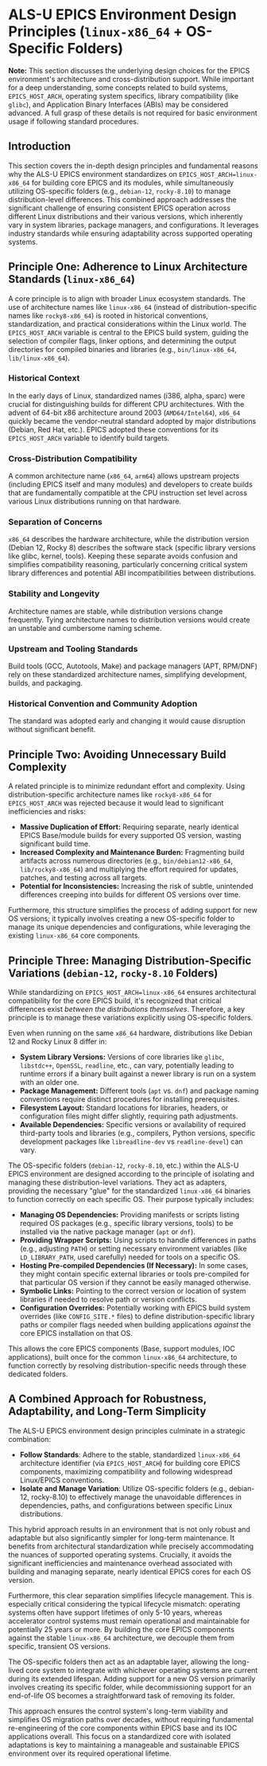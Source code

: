 # ALS-U EPICS Environment Design Principles (`linux-x86_64` + OS-Specific Folders)

**Note:** This section discusses the underlying design choices for the EPICS environment's architecture and cross-distribution support. While important for a deep understanding, some concepts related to build systems, `EPICS_HOST_ARCH`, operating system specifics, library compatibility (like `glibc`), and Application Binary Interfaces (ABIs) may be considered advanced. A full grasp of these details is not required for basic environment usage if following standard procedures.

## Introduction

This section covers the in-depth design principles and fundamental reasons why the ALS-U EPICS environment standardizes on `EPICS_HOST_ARCH=linux-x86_64` for building core EPICS and its modules, while simultaneously utilizing OS-specific folders (e.g., `debian-12`, `rocky-8.10`) to manage distribution-level differences. This combined approach addresses the significant challenge of ensuring consistent EPICS operation across different Linux distributions and their various versions, which inherently vary in system libraries, package managers, and configurations. It leverages industry standards while ensuring adaptability across supported operating systems.

## Principle One: Adherence to Linux Architecture Standards (`linux-x86_64`)

A core principle is to align with broader Linux ecosystem standards. The use of architecture names like `linux-x86_64` (instead of distribution-specific names like `rocky8-x86_64`) is rooted in historical conventions, standardization, and practical considerations within the Linux world. The `EPICS_HOST_ARCH` variable is central to the EPICS build system, guiding the selection of compiler flags, linker options, and determining the output directories for compiled binaries and libraries (e.g., `bin/linux-x86_64`, `lib/linux-x86_64`).

### Historical Context
In the early days of Linux, standardized names (i386, alpha, sparc) were crucial for distinguishing builds for different CPU architectures. With the advent of 64-bit x86 architecture around 2003 (`AMD64/Intel64`), `x86_64` quickly became the vendor-neutral standard adopted by major distributions (Debian, Red Hat, etc.). EPICS adopted these conventions for its `EPICS_HOST_ARCH` variable to identify build targets.

### Cross-Distribution Compatibility
A common architecture name (`x86_64`, `arm64`) allows upstream projects (including EPICS itself and many modules) and developers to create builds that are fundamentally compatible at the CPU instruction set level across various Linux distributions running on that hardware.

### Separation of Concerns
`x86_64` describes the hardware architecture, while the distribution version (Debian 12, Rocky 8) describes the software stack (specific library versions like glibc, kernel, tools). Keeping these separate avoids confusion and simplifies compatibility reasoning, particularly concerning critical system library differences and potential ABI incompatibilities between distributions.

### Stability and Longevity
Architecture names are stable, while distribution versions change frequently. Tying architecture names to distribution versions would create an unstable and cumbersome naming scheme.

### Upstream and Tooling Standards
Build tools (GCC, Autotools, Make) and package managers (APT, RPM/DNF) rely on these standardized architecture names, simplifying development, builds, and packaging.

### Historical Convention and Community Adoption
The standard was adopted early and changing it would cause disruption without significant benefit.

## Principle Two: Avoiding Unnecessary Build Complexity

A related principle is to minimize redundant effort and complexity. Using distribution-specific architecture names like `rocky8-x86_64` for `EPICS_HOST_ARCH` was rejected because it would lead to significant inefficiencies and risks:

* **Massive Duplication of Effort:** Requiring separate, nearly identical EPICS Base/module builds for every supported OS version, wasting significant build time.
* **Increased Complexity and Maintenance Burden:** Fragmenting build artifacts across numerous directories (e.g., `bin/debian12-x86_64`, `lib/rocky8-x86_64`) and multiplying the effort required for updates, patches, and testing across all targets.
* **Potential for Inconsistencies:** Increasing the risk of subtle, unintended differences creeping into builds for different OS versions over time.

Furthermore, this structure simplifies the process of adding support for new OS versions; it typically involves creating a new OS-specific folder to manage its unique dependencies and configurations, while leveraging the existing `linux-x86_64` core components.

## Principle Three: Managing Distribution-Specific Variations (`debian-12`, `rocky-8.10` Folders)

While standardizing on `EPICS_HOST_ARCH=linux-x86_64` ensures architectural compatibility for the core EPICS build, it's recognized that critical differences exist *between the distributions themselves*. Therefore, a key principle is to manage these variations explicitly using OS-specific folders.

Even when running on the same `x86_64` hardware, distributions like Debian 12 and Rocky Linux 8 differ in:

* **System Library Versions:** Versions of core libraries like `glibc`, `libstdc++`, `OpenSSL`, `readline`, etc., can vary, potentially leading to runtime errors if a binary built against a newer library is run on a system with an older one.
* **Package Management:** Different tools (`apt` vs. `dnf`) and package naming conventions require distinct procedures for installing prerequisites.
* **Filesystem Layout:** Standard locations for libraries, headers, or configuration files might differ slightly, requiring path adjustments.
* **Available Dependencies:** Specific versions or availability of required third-party tools and libraries (e.g., compilers, Python versions, specific development packages like `libreadline-dev` vs `readline-devel`) can vary.

The OS-specific folders (`debian-12`, `rocky-8.10`, etc.) within the ALS-U EPICS environment are designed according to the principle of isolating and managing these distribution-level variations. They act as adapters, providing the necessary "glue" for the standardized `linux-x86_64` binaries to function correctly on each specific OS. Their purpose typically includes:

* **Managing OS Dependencies:** Providing manifests or scripts listing required OS packages (e.g., specific library versions, tools) to be installed via the native package manager (`apt` or `dnf`).
* **Providing Wrapper Scripts:** Using scripts to handle differences in paths (e.g., adjusting `PATH`) or setting necessary environment variables (like `LD_LIBRARY_PATH`, used carefully) needed for tools on a specific OS.
* **Hosting Pre-compiled Dependencies (If Necessary):** In some cases, they might contain specific external libraries or tools pre-compiled for that particular OS version if they cannot be easily managed otherwise.
* **Symbolic Links:** Pointing to the correct version or location of system libraries if needed to resolve path or version conflicts.
* **Configuration Overrides:** Potentially working with EPICS build system overrides (like `CONFIG_SITE.*` files) to define distribution-specific library paths or compiler flags needed when building applications *against* the core EPICS installation on that OS.

This allows the core EPICS components (Base, support modules, IOC applications), built once for the common `linux-x86_64` architecture, to function correctly by resolving distribution-specific needs through these dedicated folders.

## A Combined Approach for Robustness, Adaptability, and Long-Term Simplicity

The ALS-U EPICS environment design principles culminate in a strategic combination:

* **Follow Standards**: Adhere to the stable, standardized `linux-x86_64` architecture identifier (via `EPICS_HOST_ARCH`) for building core EPICS components, maximizing compatibility and following widespread Linux/EPICS conventions.
* **Isolate and Manage Variation**: Utilize OS-specific folders (e.g., debian-12, rocky-8.10) to effectively manage the unavoidable differences in dependencies, paths, and configurations between specific Linux distributions.

This hybrid approach results in an environment that is not only robust and adaptable but also significantly simpler for long-term maintenance. It benefits from architectural standardization while precisely accommodating the nuances of supported operating systems. Crucially, it avoids the significant inefficiencies and maintenance overhead associated with building and managing separate, nearly identical EPICS cores for each OS version.

Furthermore, this clear separation simplifies lifecycle management. This is especially critical considering the typical lifecycle mismatch: operating systems often have support lifetimes of only 5-10 years, whereas accelerator control systems must remain operational and maintainable for potentially 25 years or more. By building the core EPICS components against the stable `linux-x86_64` architecture, we decouple them from specific, transient OS versions. 

The OS-specific folders then act as an adaptable layer, allowing the long-lived core system to integrate with whichever operating systems are current during its extended lifespan. Adding support for a new OS version primarily involves creating its specific folder, while decommissioning support for an end-of-life OS becomes a straightforward task of removing its folder. 

This approach ensures the control system's long-term viability and simplifies OS migration paths over decades, without requiring fundamental re-engineering of the core components within EPICS base and its IOC applications overall. This focus on a standardized core with isolated adaptations is key to maintaining a manageable and sustainable EPICS environment over its required operational lifetime.